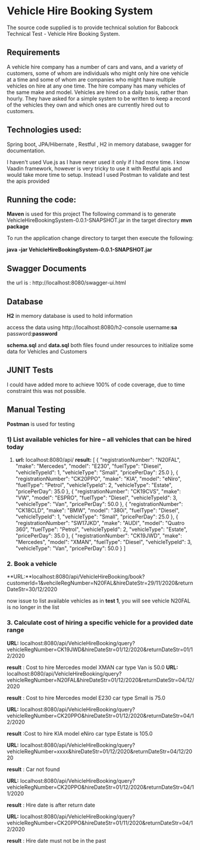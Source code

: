 # Vehicle Hire Booking System
The source code supplied is to provide technical solution for Babcock Technical Test - Vehicle Hire Booking System.

## Requirements

A vehicle hire company has a number of cars and vans, and a variety of customers, some of whom are individuals who might only hire one vehicle at a time and some of whom are companies 
who might have multiple vehicles on hire at any one time. The hire company has many vehicles of the same make and model. Vehicles are hired on a daily basis, rather than hourly.
They have asked for a simple system to be written to keep a record of the vehicles they own and which ones are currently hired out to customers.

## Technologies used:
Spring boot, JPA/Hibernate , Restful , H2 in memory database, swagger for documentation.

I haven't used Vue.js as I have never used it only if I had more time.
I know Vaadin framework, however is very tricky to use it with Restful apis and would take more time to setup.
Instead I used Postman to validate and test the apis provided

## Running the code:

**Maven** is used for this project
The following command is to generate VehicleHireBookingSystem-0.0.1-SNAPSHOT.jar in the target directory
**mvn package**

To run the application
change directory to target then execute the following:

**java -jar VehicleHireBookingSystem-0.0.1-SNAPSHOT.jar**
	

## Swagger Documents
the url is : 
http://localhost:8080/swagger-ui.html

## Database

**H2** in memory database is used to hold information

access the data using
http://localhost:8080/h2-console
username:**sa**
password:**password**

**schema.sql** and **data.sql** both files found under resources to initialize some data for Vehicles and Customers

## JUNIT Tests
I could have added more to achieve 100% of code coverage, due to time constraint this was not possible.

## Manual Testing

**Postman** is used for testing

### 1) List available vehicles for hire – all vehicles that can be hired today

1. **url:** localhost:8080/api/
**result:**
[
    {
        "registrationNumber": "N20FAL",
        "make": "Mercedes",
        "model": "E230",
        "fuelType": "Diesel",
        "vehicleTypeId": 1,
        "vehicleType": "Small",
        "pricePerDay": 25.0
    },
    {
        "registrationNumber": "CK20PPO",
        "make": "KIA",
        "model": "eNiro",
        "fuelType": "Petrol",
        "vehicleTypeId": 2,
        "vehicleType": "Estate",
        "pricePerDay": 35.0
    },
    {
        "registrationNumber": "CK19CVS",
        "make": "VW",
        "model": "ESPRO",
        "fuelType": "Diesel",
        "vehicleTypeId": 3,
        "vehicleType": "Van",
        "pricePerDay": 50.0
    },
    {
        "registrationNumber": "CK18CLD",
        "make": "BMW",
        "model": "380i",
        "fuelType": "Diesel",
        "vehicleTypeId": 1,
        "vehicleType": "Small",
        "pricePerDay": 25.0
    },
    {
        "registrationNumber": "SW17JKD",
        "make": "AUDI",
        "model": "Quatro 360",
        "fuelType": "Petrol",
        "vehicleTypeId": 2,
        "vehicleType": "Estate",
        "pricePerDay": 35.0
    },
    {
        "registrationNumber": "CK19JWD",
        "make": "Mercedes",
        "model": "XMAN",
        "fuelType": "Diesel",
        "vehicleTypeId": 3,
        "vehicleType": "Van",
        "pricePerDay": 50.0
    }
]

### 2. Book a vehicle
**URL:**localhost:8080/api/VehicleHireBooking/book?customerId=1&vehcileRegNumber=N20FAL&hireDateStr=29/11/2020&returnDateStr=30/12/2020

now issue to list available vehicles as in **test 1**, you will see vehicle N20FAL is no longer in the list

### 3.	Calculate cost of hiring a specific vehicle for a provided date range

**URL:** localhost:8080/api/VehicleHireBooking/query?vehicleRegNumber=CK19JWD&hireDateStr=01/12/2020&returnDateStr=01/12/2020

**result** :
Cost to hire Mercedes model XMAN car type Van is 
50.0
**URL:** localhost:8080/api/VehicleHireBooking/query?vehicleRegNumber=N20FAL&hireDateStr=01/12/2020&returnDateStr=04/12/2020

**result** :
Cost to hire Mercedes model E230 car type Small is 
75.0

**URL:** localhost:8080/api/VehicleHireBooking/query?vehicleRegNumber=CK20PPO&hireDateStr=01/12/2020&returnDateStr=04/12/2020

**result** :Cost to hire KIA model eNiro car type Estate is 
105.0

**URL:** localhost:8080/api/VehicleHireBooking/query?vehicleRegNumber=xxxx&hireDateStr=01/12/2020&returnDateStr=04/12/2020

**result** : Car not found 

**URL:** localhost:8080/api/VehicleHireBooking/query?vehicleRegNumber=CK20PPO&hireDateStr=01/12/2020&returnDateStr=04/11/2020

**result** : Hire date is after return date

**URL:** localhost:8080/api/VehicleHireBooking/query?vehicleRegNumber=CK20PPO&hireDateStr=01/11/2020&returnDateStr=04/12/2020

**result** : Hire date must not be in the past

